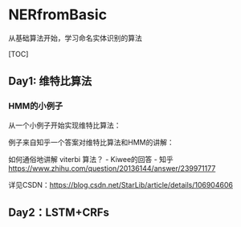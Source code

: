 # NERfromBasic
从基础算法开始，学习命名实体识别的算法

[TOC]

## Day1: 维特比算法

### HMM的小例子

从一个小例子开始实现维特比算法：

例子来自知乎一个答案对维特比算法和HMM的讲解：

如何通俗地讲解 viterbi 算法？ - Kiwee的回答 - 知乎
https://www.zhihu.com/question/20136144/answer/239971177

详见CSDN：<https://blog.csdn.net/StarLib/article/details/106904606>

## Day2：LSTM+CRFs